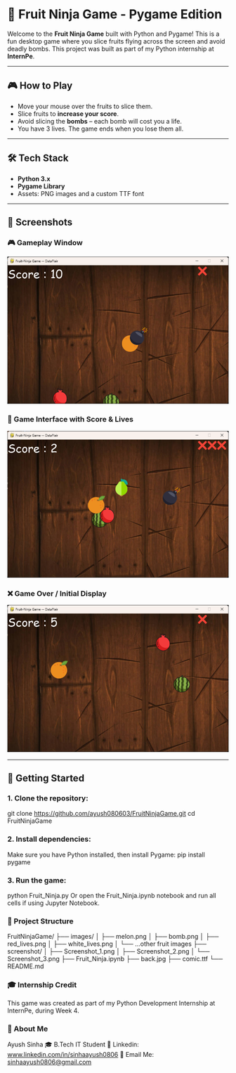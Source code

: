 # 🍉 Fruit Ninja Game - Pygame Edition

Welcome to the **Fruit Ninja Game** built with Python and Pygame! This is a fun desktop game where you slice fruits flying across the screen and avoid deadly bombs. This project was built as part of my Python internship at **InternPe**.

---

## 🎮 How to Play

- Move your mouse over the fruits to slice them.
- Slice fruits to **increase your score**.
- Avoid slicing the **bombs** – each bomb will cost you a life.
- You have 3 lives. The game ends when you lose them all.

---

## 🛠️ Tech Stack

- **Python 3.x**
- **Pygame Library**
- Assets: PNG images and a custom TTF font

---

## 📸 Screenshots

### 🎮 Gameplay Window
![Gameplay Window](https://raw.githubusercontent.com/ayush080603/FruitNinjaGame/main/screenshot/Screenshot_1.png)

### 🍉 Game Interface with Score & Lives
![Game Interface](https://raw.githubusercontent.com/ayush080603/FruitNinjaGame/main/screenshot/Screenshot_2.png)

### ❌ Game Over / Initial Display
![Game Over or Start Screen](https://raw.githubusercontent.com/ayush080603/FruitNinjaGame/main/screenshot/Screenshot_3.png)

---

## 🚀 Getting Started

### 1. Clone the repository:
git clone https://github.com/ayush080603/FruitNinjaGame.git
cd FruitNinjaGame

### 2. Install dependencies:
Make sure you have Python installed, then install Pygame:
pip install pygame

### 3. Run the game:
python Fruit_Ninja.py
Or open the Fruit_Ninja.ipynb notebook and run all cells if using Jupyter Notebook.

### 📁 Project Structure
FruitNinjaGame/
├── images/
│   ├── melon.png
│   ├── bomb.png
│   ├── red_lives.png
│   ├── white_lives.png
│   └── ...other fruit images
├── screenshot/
│   ├── Screenshot_1.png
│   ├── Screenshot_2.png
│   └── Screenshot_3.png
├── Fruit_Ninja.ipynb
├── back.jpg
├── comic.ttf
└── README.md

### 🎓 Internship Credit
This game was created as part of my Python Development Internship at InternPe, during Week 4.

### 🙋 About Me
Ayush Sinha
🎓 B.Tech IT Student
🔗 Linkedin: www.linkedin.com/in/sinhaayush0806
📧 Email Me: sinhaayush0806@gmail.com
